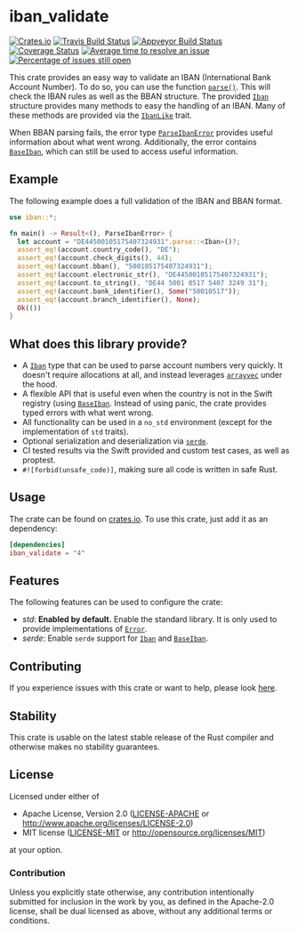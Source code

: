 # iban_validate

[![Crates.io](https://img.shields.io/crates/v/iban_validate.svg)](https://crates.io/crates/iban_validate)
[![Travis Build Status](https://travis-ci.org/ThomasdenH/iban_validate.svg?branch=master)](https://travis-ci.org/ThomasdenH/iban_validate)
[![Appveyor Build Status](https://ci.appveyor.com/api/projects/status/github/ThomasdenH/iban_validate?svg=true)](https://ci.appveyor.com/project/ThomasdenH/iban-validate)
[![Coverage Status](https://coveralls.io/repos/github/ThomasdenH/iban_validate/badge.svg?branch=master)](https://coveralls.io/github/ThomasdenH/iban_validate?branch=master)
[![Average time to resolve an issue](http://isitmaintained.com/badge/resolution/ThomasdenH/iban_validate.svg)](http://isitmaintained.com/project/ThomasdenH/iban_validate "Average time to resolve an issue")
[![Percentage of issues still open](http://isitmaintained.com/badge/open/ThomasdenH/iban_validate.svg)](http://isitmaintained.com/project/ThomasdenH/iban_validate "Percentage of issues still open")

This crate provides an easy way to validate an IBAN (International Bank Account Number). To do so, you can use the function [`parse()`](https://doc.rust-lang.org/stable/std/primitive.str.html#method.parse). This will check the IBAN rules as well as the BBAN structure. The provided [`Iban`] structure provides many methods to easy the handling of an IBAN. Many of these methods are provided via the [`IbanLike`](https://docs.rs/iban_validate/4.0.1/iban/trait.IbanLike.html) trait.

When BBAN parsing fails, the error type [`ParseIbanError`](https://docs.rs/iban_validate/4.0.1/iban/enum.ParseIbanError.html) provides useful information about what went wrong. Additionally, the error contains [`BaseIban`], which can still be used to access useful information.

## Example

The following example does a full validation of the IBAN and BBAN format.

```rust
use iban::*;

fn main() -> Result<(), ParseIbanError> {
  let account = "DE44500105175407324931".parse::<Iban>()?;
  assert_eq!(account.country_code(), "DE");
  assert_eq!(account.check_digits(), 44);
  assert_eq!(account.bban(), "500105175407324931");
  assert_eq!(account.electronic_str(), "DE44500105175407324931");
  assert_eq!(account.to_string(), "DE44 5001 0517 5407 3249 31");
  assert_eq!(account.bank_identifier(), Some("50010517"));
  assert_eq!(account.branch_identifier(), None);
  Ok(())
}
```

## What does this library provide?

- A [`Iban`] type that can be used to parse account numbers very quickly. It doesn't require allocations at all, and instead leverages [`arrayvec`](https://crates.io/crates/arrayvec) under the hood.
- A flexible API that is useful even when the country is not in the Swift registry (using [`BaseIban`]. Instead of using panic, the crate provides typed errors with what went wrong.
- All functionality can be used in a `no_std` environment (except for the implementation of `std` traits).
- Optional serialization and deserialization via [`serde`](https://crates.io/crates/serde).
- CI tested results via the Swift provided and custom test cases, as well as proptest.
- `#![forbid(unsafe_code)]`, making sure all code is written in safe Rust.

## Usage

The crate can be found on [crates.io](https://crates.io/crates/iban_validate). To use this crate, just add it as an
dependency:

```toml
[dependencies]
iban_validate = "4"
```

## Features

The following features can be used to configure the crate:

- _std_: **Enabled by default.** Enable the standard library. It is only used to provide implementations of [`Error`](https://doc.rust-lang.org/stable/std/error/trait.Error.html).
- _serde_: Enable `serde` support for [`Iban`] and [`BaseIban`].

## Contributing

If you experience issues with this crate or want to help, please look [here](https://github.com/ThomasdenH/iban_validate/blob/master/contributing.md).

## Stability

This crate is usable on the latest stable release of the Rust compiler and otherwise makes no stability guarantees.

## License

Licensed under either of

- Apache License, Version 2.0
  ([LICENSE-APACHE](https://github.com/ThomasdenH/iban_validate/blob/master/LICENSE-APACHE) or <http://www.apache.org/licenses/LICENSE-2.0>)
- MIT license
  ([LICENSE-MIT](https://github.com/ThomasdenH/iban_validate/blob/master/LICENSE-MIT) or <http://opensource.org/licenses/MIT>)

at your option.

### Contribution

Unless you explicitly state otherwise, any contribution intentionally submitted
for inclusion in the work by you, as defined in the Apache-2.0 license, shall be
dual licensed as above, without any additional terms or conditions.

[`iban`]: https://docs.rs/iban_validate/4.0.1/iban/struct.Iban.html
[`baseiban`]: https://docs.rs/iban_validate/4.0.1/iban/struct.BaseIban.html
